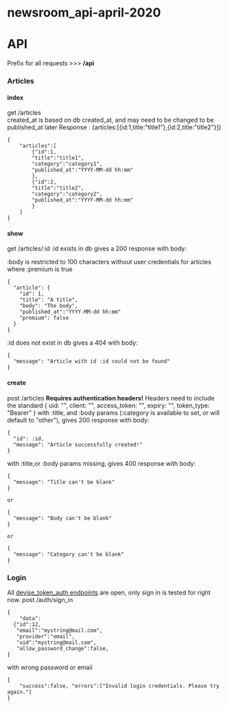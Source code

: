 # newsroom_api-april-2020

# API

Prefix for all requests >>> **/api**

### **Articles**

#### index

get /articles  
created_at is based on db created_at, and may need to be changed to be published_at later
Response : {articles:[{id:1,title:"title1"},{id:2,title:"title2"}]}

```
{
    "articles":[
        {"id":1,
        "title":"title1",
        "category":"category1",
        "published_at":"YYYY-MM-dd hh:mm"
        },
        {"id":2,
        "title":"title2",
        "category":"category2",
        "published_at":"YYYY-MM-dd hh:mm"
        }
    ]
}
```

#### show

get /articles/:id
:id exists in db gives a 200 response with body:

:body is restricted to 100 characters without user credentials for articles where :premium is true

```
{
  "article": {
    "id": 1,
    "title": "A title",
    "body": "The body",
    "published_at":"YYYY-MM-dd hh:mm"
    "premium": false
  }
}
```

:id does not exist in db gives a 404 with body:

```
{
  "message": "Article with id :id could not be found"
}
```

#### create

post /articles **Requires authentication headers!**
Headers need to include the standard { uid: "", client: "", access_token: "", expiry: "", token_type: "Bearer" }
with :title, and :body params (:category is available to set, or will default to "other"), gives 200 response with body:

```
{
  "id": :id,
  "message": "Article successfully created!"
}
```

with :title,or :body params missing, gives 400 response with body:

```
{
  "message": "Title can't be blank"
}

or

{
  "message": "Body can't be blank"
}

or

{
  "message": "Category can't be blank"
}
```

### **Login**

All [devise_token_auth endpoints](https://devise-token-auth.gitbook.io/devise-token-auth/usage) are open, only sign in is tested for right now.
post /auth/sign_in

```
{
    "data":
  {"id":12,
   "email":"mystring@mail.com",
   "provider":"email",
   "uid":"mystring@mail.com",
   "allow_password_change":false,
}
```

with wrong password or email

```
{
    "success":false, "errors":["Invalid login credentials. Please try again."]
}
```

